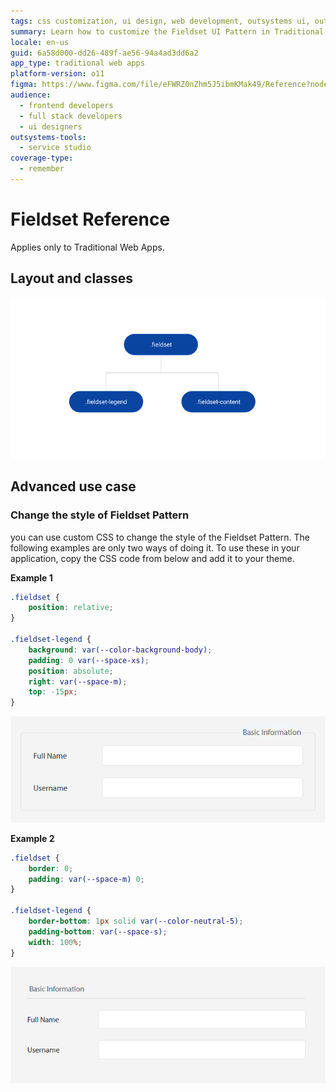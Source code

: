 ```yaml
---
tags: css customization, ui design, web development, outsystems ui, outsystems traditional web apps
summary: Learn how to customize the Fieldset UI Pattern in Traditional Web Apps using custom CSS in OutSystems 11 (O11).
locale: en-us
guid: 6a58d000-dd26-489f-ae56-94a4ad3dd6a2
app_type: traditional web apps
platform-version: o11
figma: https://www.figma.com/file/eFWRZ0nZhm5J5ibmKMak49/Reference?node-id=615:460
audience:
  - frontend developers
  - full stack developers
  - ui designers
outsystems-tools:
  - service studio
coverage-type:
  - remember
---
```


# Fieldset Reference

<div class="info" markdown="1">

Applies only to Traditional Web Apps.

</div>

## Layout and classes

![Diagram illustrating the layout and classes of a Fieldset UI Pattern in Traditional Web Apps](images/fieldset-2-diag.png "Fieldset Layout Diagram")

## Advanced use case

### Change the style of Fieldset Pattern

you can use custom CSS to change the style of the Fieldset Pattern. The following examples are only two ways of doing it. To use these in your application, copy the CSS code from below and add it to your theme.

**Example 1**

```css
.fieldset {
    position: relative;
}

.fieldset-legend {
    background: var(--color-background-body);
    padding: 0 var(--space-xs);
    position: absolute;
    right: var(--space-m);
    top: -15px;
}
```

![Screenshot showing an example of custom CSS applied to change the style of the Fieldset Pattern in a Traditional Web App](images/fieldset-3-ss.png "Fieldset Style Example 1")

**Example 2**

```css
.fieldset {
    border: 0;
    padding: var(--space-m) 0;
}

.fieldset-legend {
    border-bottom: 1px solid var(--color-neutral-5);
    padding-bottom: var(--space-s);
    width: 100%;
}
```

![Screenshot demonstrating another example of custom CSS modifications to the Fieldset Pattern in a Traditional Web App](images/fieldset-4-ss.png "Fieldset Style Example 2")

